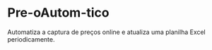 # Pre-oAutom-tico
Automatiza a captura de preços online e atualiza uma planilha Excel periodicamente.
